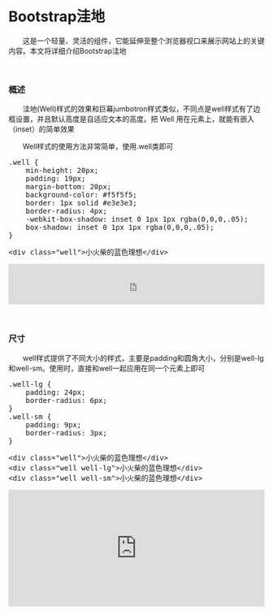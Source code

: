 # Bootstrap洼地

&emsp;&emsp;这是一个轻量、灵活的组件，它能延伸至整个浏览器视口来展示网站上的关键内容。本文将详细介绍Bootstrap洼地

&nbsp;

### 概述

&emsp;&emsp;洼地(Well)样式的效果和巨幕jumbotron样式类似，不同点是well样式有了边框设置，并且默认高度是自适应文本的高度。把 Well 用在元素上，就能有嵌入（inset）的简单效果

&emsp;&emsp;Well样式的使用方法非常简单，使用.well类即可

<div>
<pre>.well {
    min-height: 20px;
    padding: 19px;
    margin-bottom: 20px;
    background-color: #f5f5f5;
    border: 1px solid #e3e3e3;
    border-radius: 4px;
    -webkit-box-shadow: inset 0 1px 1px rgba(0,0,0,.05);
    box-shadow: inset 0 1px 1px rgba(0,0,0,.05);
}</pre>
</div>
<div>
<pre>&lt;div class="well"&gt;小火柴的蓝色理想&lt;/div&gt;</pre>
</div>

<iframe style="width: 100%; height: 80px;" src="https://demo.xiaohuochai.site/bootstrap/well/w1.html" frameborder="0" width="320" height="240"></iframe>

&nbsp;

### 尺寸

&emsp;&emsp;well样式提供了不同大小的样式，主要是padding和圆角大小，分别是well-lg和well-sm。使用时，直接和well一起应用在同一个元素上即可

<div>
<pre>.well-lg {
    padding: 24px;
    border-radius: 6px;
}
.well-sm {
    padding: 9px;
    border-radius: 3px;
}</pre>
</div>
<div>
<pre>&lt;div class="well"&gt;小火柴的蓝色理想&lt;/div&gt;
&lt;div class="well well-lg"&gt;小火柴的蓝色理想&lt;/div&gt;
&lt;div class="well well-sm"&gt;小火柴的蓝色理想&lt;/div&gt;</pre>
</div>

<iframe style="width: 100%; height: 230px;" src="https://demo.xiaohuochai.site/bootstrap/well/w2.html" frameborder="0" width="320" height="240"></iframe>

